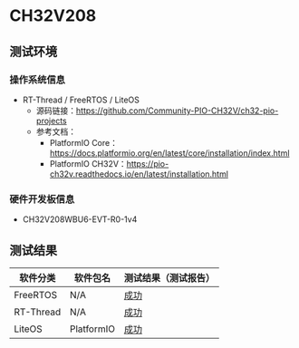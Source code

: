 # CH32V208

## 测试环境

### 操作系统信息

- RT-Thread / FreeRTOS / LiteOS
    - 源码链接：https://github.com/Community-PIO-CH32V/ch32-pio-projects
    - 参考文档：
        - PlatformIO Core：https://docs.platformio.org/en/latest/core/installation/index.html
        - PlatformIO CH32V：https://pio-ch32v.readthedocs.io/en/latest/installation.html


### 硬件开发板信息

- CH32V208WBU6-EVT-R0-1v4

## 测试结果

| 软件分类      | 软件包名      | 测试结果（测试报告） |
|--------------|-------------|------------------|
| FreeRTOS     | N/A         | [成功][FreeRTOS]   |
| RT-Thread    | N/A         | [成功][RTThread]  |
| LiteOS       | PlatformIO  | [成功][LiteOS]    |

[FreeRTOS]: ./FreeRTOS/README_zh.md
[RTThread]: ./RT-Thread/README_zh.md
[LiteOS]: ./LiteOS/README_zh.md
